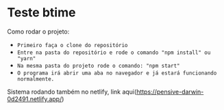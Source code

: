# Teste btime

Como rodar o projeto: 
 - `Primeiro faça o clone do repositório`
 - `Entre na pasta do repositório e rode o comando "npm install" ou "yarn"`
 - `Na mesma pasta do projeto rode o comando: "npm start"`
 - `O programa irá abrir uma aba no navegador e já estará funcionando normalmente.`
 


Sistema rodando também no netlify, link aqui(https://pensive-darwin-0d2491.netlify.app/)
